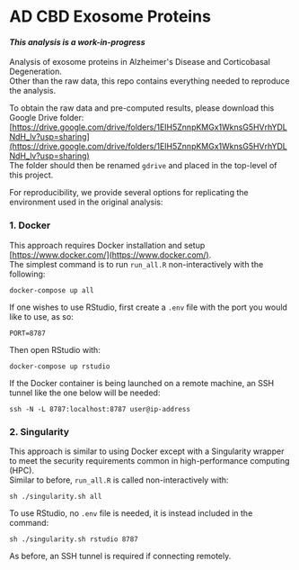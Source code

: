 <!---
Copyright 2019-2022 Emir Turkes, Guar Pallavi, Stephanie Fowler, UK DRI at UCL, Columbia
University Medical Center

Licensed under the Apache License, Version 2.0 (the "License");
you may not use this file except in compliance with the License.
You may obtain a copy of the License at

    http://www.apache.org/licenses/LICENSE-2.0

Unless required by applicable law or agreed to in writing, software
distributed under the License is distributed on an "AS IS" BASIS,
WITHOUT WARRANTIES OR CONDITIONS OF ANY KIND, either express or implied.
See the License for the specific language governing permissions and
limitations under the License.
-->

# AD CBD Exosome Proteins
#### *This analysis is a work-in-progress*

Analysis of exosome proteins in Alzheimer's Disease and Corticobasal Degeneration.  
Other than the raw data, this repo contains everything needed to reproduce the analysis.

To obtain the raw data and pre-computed results, please download this Google Drive folder:  
[https://drive.google.com/drive/folders/1EIH5ZnnpKMGx1WknsG5HVrhYDLNdH_lv?usp=sharing](https://drive.google.com/drive/folders/1EIH5ZnnpKMGx1WknsG5HVrhYDLNdH_lv?usp=sharing)  
The folder should then be renamed `gdrive` and placed in the top-level of this project.

For reproducibility, we provide several options for replicating the environment used in the original analysis:

### 1. Docker

This approach requires Docker installation and setup [https://www.docker.com/](https://www.docker.com/).  
The simplest command is to run `run_all.R` non-interactively with the following:

```
docker-compose up all
```

If one wishes to use RStudio, first create a `.env` file with the port you would like to use, as so:

```
PORT=8787
```

Then open RStudio with:

```
docker-compose up rstudio
```

If the Docker container is being launched on a remote machine, an SSH tunnel like the one below will be needed:

```
ssh -N -L 8787:localhost:8787 user@ip-address
```

### 2. Singularity

This approach is similar to using Docker except with a Singularity wrapper to meet the security requirements common in high-performance computing (HPC).  
Similar to before, `run_all.R` is called non-interactively with:

```
sh ./singularity.sh all
```

To use RStudio, no `.env` file is needed, it is instead included in the command:

```
sh ./singularity.sh rstudio 8787
```

As before, an SSH tunnel is required if connecting remotely.
